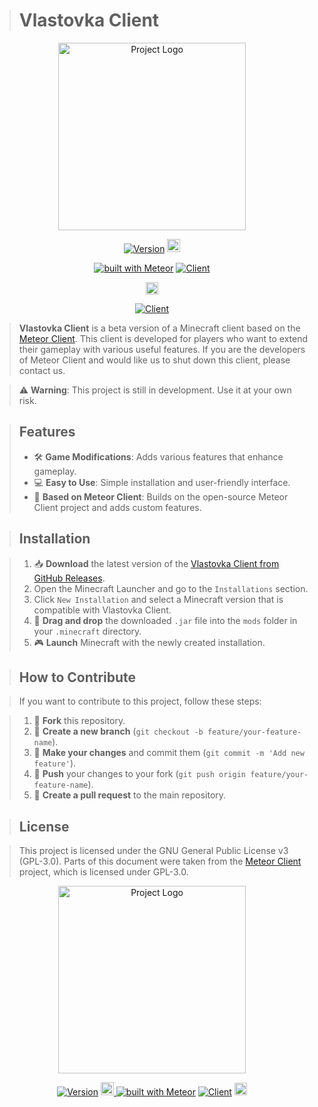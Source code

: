 > # Vlastovka Client

<p align="center">
  <a href="https://github.com/lopimates1234/Vlastovka-Client" target="_blank">
    <img src="https://github.com/user-attachments/assets/ee3de53f-d6e7-43b4-92d8-a5dd823076fd" alt="Project Logo" width="300">
  </a>
</p>

<div align="center">

[![Version](https://img.shields.io/badge/Alpha_v1.0.1-006400)](https://github.com/lopimates1234/Vlastovka-Client/releases/tag/v1.0.1)
<a href="https://meteorclient.com" target="_blank">
  <img src="https://meteorclient.com/icon.png" alt="Ko-Fi" style="height: 21px;"/>
</a>

[![built with Meteor](https://img.shields.io/badge/Meteor_Official_Site-blue)](https://meteorclient.com)
[![Client](https://img.shields.io/github/contributors/lopimates1234/Vlastovka-Client?color=green)](https://github.com/lopimates1234/Vlastovka-Client)

<a href="https://ko-fi.com/lopimates1234" target="_blank">
  <img src="https://storage.ko-fi.com/cdn/cup-border.png" alt="Ko-Fi" style="height: 20px;"/>
</a>

[![Client](https://img.shields.io/badge/Ko_Fi-red)](https://ko-fi.com/lopimates1234)
</div>

> **Vlastovka Client** is a beta version of a Minecraft client based on the [Meteor Client](https://github.com/MeteorDevelopment/meteor-client). This client is developed for players who want to extend their gameplay with various useful features. If you are the developers of Meteor Client and would like us to shut down this client, please contact us.

> ⚠️ **Warning**: This project is still in development. Use it at your own risk.

> ## Features
> - 🛠️ **Game Modifications**: Adds various features that enhance gameplay.
> - 💻 **Easy to Use**: Simple installation and user-friendly interface.
> - 🚀 **Based on Meteor Client**: Builds on the open-source Meteor Client project and adds custom features.

> ## Installation

> 1. 📥 **Download** the latest version of the [Vlastovka Client from GitHub Releases](https://github.com/lopimates1234/Vlastovka-Client/releases/tag/v1.0.1).
> 2. Open the Minecraft Launcher and go to the `Installations` section.
> 3. Click `New Installation` and select a Minecraft version that is compatible with Vlastovka Client.
> 4. 📂 **Drag and drop** the downloaded `.jar` file into the `mods` folder in your `.minecraft` directory.
> 5. 🎮 **Launch** Minecraft with the newly created installation.

> ## How to Contribute

> If you want to contribute to this project, follow these steps:

> 1. 🍴 **Fork** this repository.
> 2. 🌿 **Create a new branch** (`git checkout -b feature/your-feature-name`).
> 3. 📝 **Make your changes** and commit them (`git commit -m 'Add new feature'`).
> 4. 🔄 **Push** your changes to your fork (`git push origin feature/your-feature-name`).
> 5. 🔧 **Create a pull request** to the main repository.

> ## License

> This project is licensed under the GNU General Public License v3 (GPL-3.0). Parts of this document were taken from the [Meteor Client](https://github.com/MeteorDevelopment/meteor-client) project, which is licensed under GPL-3.0.

<p align="center">
  <a href="https://github.com/lopimates1234/Vlastovka-Client" target="_blank">
    <img src="https://github.com/user-attachments/assets/ee3de53f-d6e7-43b4-92d8-a5dd823076fd" alt="Project Logo" width="300">
  </a>
</p>

<div align="center">

[![Version](https://img.shields.io/badge/Alpha_v1.0.1-006400)](https://github.com/lopimates1234/Vlastovka-Client/releases/tag/v1.0.1)
<a href="https://meteorclient.com" target="_blank">
  <img src="https://meteorclient.com/icon.png" alt="Ko-Fi" style="height: 21px;"/>
</a>
[![built with Meteor](https://img.shields.io/badge/Meteor_Official_Site-blue)](https://meteorclient.com)
[![Client](https://img.shields.io/github/contributors/lopimates1234/Vlastovka-Client?color=green)](https://github.com/lopimates1234/Vlastovka-Client)
<a href="https://ko-fi.com/lopimates1234" target="_blank">
  <img src="https://cdn.ko-fi.com/cdn/kofi1.png" alt="Ko-Fi" style="height: 20px;"/>
</a>

</div>
